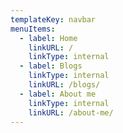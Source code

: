 ```yaml
---
templateKey: navbar
menuItems:
  - label: Home
    linkURL: /
    linkType: internal
  - label: Blogs
    linkType: internal
    linkURL: /blogs/
  - label: About me
    linkType: internal
    linkURL: /about-me/
---
```


